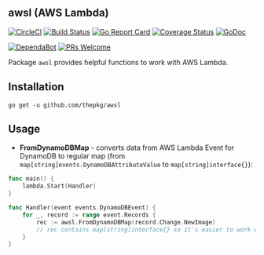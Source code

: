 awsl (AWS Lambda)
-

[![CircleCI](https://circleci.com/gh/thepkg/awsl.svg?style=svg)](https://circleci.com/gh/thepkg/awsl)
[![Build Status](https://travis-ci.org/thepkg/awsl.svg?branch=master)](https://travis-ci.org/thepkg/awsl)
[![Go Report Card](https://goreportcard.com/badge/github.com/thepkg/awsl)](https://goreportcard.com/report/github.com/thepkg/awsl)
[![Coverage Status](https://coveralls.io/repos/github/thepkg/awsl/badge.svg?branch=master)](https://coveralls.io/github/thepkg/awsl?branch=master)
[![GoDoc](https://godoc.org/github.com/thepkg/awsl?status.svg)](https://godoc.org/github.com/thepkg/awsl)
<!-- [![Dependency Review](https://github.com/thepkg/awsl/actions/workflows/dependency-review.yml/badge.svg)](https://github.com/thepkg/awsl/actions/workflows/dependency-review.yml) -->
[![DependaBot](https://img.shields.io/badge/dependabot-enabled-informational)](https://github.com/thepkg/awsl)
[![PRs Welcome](https://img.shields.io/badge/PRs-welcome-brightgreen.svg?style=flat)](http://makeapullrequest.com)

Package `awsl` provides helpful functions to work with AWS Lambda.

## Installation

````
go get -u github.com/thepkg/awsl
````

## Usage

* **FromDynamoDBMap** - converts data from AWS Lambda Event for DynamoDB to regular map
(from `map[string]events.DynamoDBAttributeValue` to `map[string]interface{}`):

````go
func main() {
	lambda.Start(Handler)
}

func Handler(event events.DynamoDBEvent) {
	for _, record := range event.Records {
		rec := awsl.FromDynamoDBMap(record.Change.NewImage)
		// rec contains map[string]interface{} so it's easier to work with data!
	}
}
````
